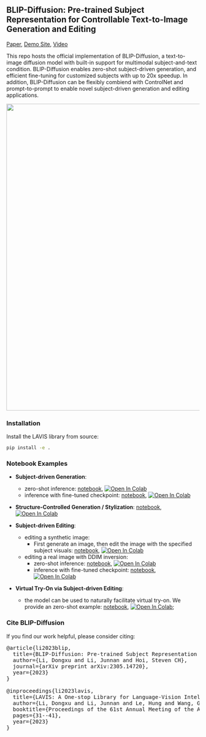 ## BLIP-Diffusion: Pre-trained Subject Representation for Controllable Text-to-Image Generation and Editing
[Paper](https://arxiv.org/abs/2305.14720), [Demo Site](https://dxli94.github.io/BLIP-Diffusion-website/), [Video](https://youtu.be/Wf09s4JnDb0)

This repo hosts the official implementation of BLIP-Diffusion, a text-to-image diffusion model with built-in support for multimodal subject-and-text condition. BLIP-Diffusion enables zero-shot subject-driven generation, and efficient fine-tuning for customized subjects with up to 20x speedup. In addition, BLIP-Diffusion can be flexibly combiend with ControlNet and prompt-to-prompt to enable novel subject-driven generation and editing applications.

<img src="teaser-website.png" width="800">


### Installation

Install the LAVIS library from source:

```bash
pip install -e .
```

### Notebook Examples
- **Subject-driven Generation**: 
  - zero-shot inference: [notebook](https://github.com/salesforce/LAVIS/blob/main/projects/blip-diffusion/notebooks/generation_zeroshot.ipynb), [![Open In Colab](https://colab.research.google.com/assets/colab-badge.svg)](https://colab.research.google.com/github/salesforce/LAVIS/blob/main/projects/blip-diffusion/notebooks/generation_zeroshot.ipynb)
  - inference with fine-tuned checkpoint: [notebook](https://github.com/salesforce/LAVIS/blob/main/projects/blip-diffusion/notebooks/generation_finetuned_dog.ipynb), [![Open In Colab](https://colab.research.google.com/assets/colab-badge.svg)](https://colab.research.google.com/github/salesforce/LAVIS/blob/main/projects/blip-diffusion/notebooks/generation_finetuned_dog.ipynb)

- **Structure-Controlled Generation / Stylization**: [notebook](https://github.com/salesforce/LAVIS/blob/main/projects/blip-diffusion/notebooks/stylization.ipynb), [![Open In Colab](https://colab.research.google.com/assets/colab-badge.svg)](https://colab.research.google.com/github/salesforce/LAVIS/blob/main/projects/blip-diffusion/notebooks/stylization.ipynb)

- **Subject-driven Editing**:
  - editing a synthetic image:
    - First generate an image, then edit the image with the specified subject visuals: [notebook](https://github.com/salesforce/LAVIS/blob/main/projects/blip-diffusion/notebooks/editing_synthetic_zeroshot.ipynb), [![Open In Colab](https://colab.research.google.com/assets/colab-badge.svg)](https://colab.research.google.com/github/salesforce/LAVIS/blob/main/projects/blip-diffusion/notebooks/editing_synthetic_zeroshot.ipynb) 
  - editing a real image with DDIM inversion:
    - zero-shot inference: [notebook](https://github.com/salesforce/LAVIS/blob/main/projects/blip-diffusion/notebooks/editing_real_zeroshot.ipynb), [![Open In Colab](https://colab.research.google.com/assets/colab-badge.svg)](https://colab.research.google.com/github/salesforce/LAVIS/blob/main/projects/blip-diffusion/notebooks/editing_real_zeroshot.ipynb)
    - inference with fine-tuned checkpoint: [notebook](https://github.com/salesforce/LAVIS/blob/main/projects/blip-diffusion/notebooks/editing_real_finetuned.ipynb), [![Open In Colab](https://colab.research.google.com/assets/colab-badge.svg)](https://colab.research.google.com/github/salesforce/LAVIS/blob/main/projects/blip-diffusion/notebooks/editing_real_finetuned.ipynb)

- **Virtual Try-On via Subject-driven Editing**:
  - the model can be used to naturally facilitate virtual try-on. We provide an zero-shot example: [notebook](https://github.com/salesforce/LAVIS/blob/main/projects/blip-diffusion/notebooks/editing_tryon_zeroshot.ipynb), [![Open In Colab](https://colab.research.google.com/assets/colab-badge.svg)](https://colab.research.google.com/github/salesforce/LAVIS/blob/main/projects/blip-diffusion/notebooks/editing_tryon_zeroshot.ipynb);


### Cite BLIP-Diffusion
If you find our work helpful, please consider citing:
<pre>
@article{li2023blip,
  title={BLIP-Diffusion: Pre-trained Subject Representation for Controllable Text-to-Image Generation and Editing},
  author={Li, Dongxu and Li, Junnan and Hoi, Steven CH},
  journal={arXiv preprint arXiv:2305.14720},
  year={2023}
}

@inproceedings{li2023lavis,
  title={LAVIS: A One-stop Library for Language-Vision Intelligence},
  author={Li, Dongxu and Li, Junnan and Le, Hung and Wang, Guangsen and Savarese, Silvio and Hoi, Steven CH},
  booktitle={Proceedings of the 61st Annual Meeting of the Association for Computational Linguistics (Volume 3: System Demonstrations)},
  pages={31--41},
  year={2023}
}
</pre>
